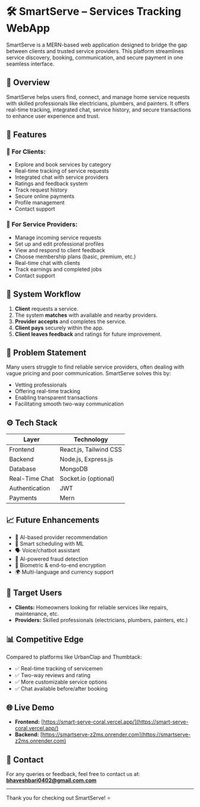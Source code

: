 # 🛠️ SmartServe – Services Tracking WebApp

SmartServe is a MERN-based web application designed to bridge the gap between clients and trusted service providers. This platform streamlines service discovery, booking, communication, and secure payment in one seamless interface.

## 📌 Overview

SmartServe helps users find, connect, and manage home service requests with skilled professionals like electricians, plumbers, and painters. It offers real-time tracking, integrated chat, service history, and secure transactions to enhance user experience and trust.

## 🚀 Features

### 🔹 For Clients:
- Explore and book services by category
- Real-time tracking of service requests
- Integrated chat with service providers
- Ratings and feedback system
- Track request history
- Secure online payments
- Profile management
- Contact support

### 🔹 For Service Providers:
- Manage incoming service requests
- Set up and edit professional profiles
- View and respond to client feedback
- Choose membership plans (basic, premium, etc.)
- Real-time chat with clients
- Track earnings and completed jobs
- Contact support

## 📲 System Workflow

1. **Client** requests a service.
2. The system **matches** with available and nearby providers.
3. **Provider accepts** and completes the service.
4. **Client pays** securely within the app.
5. **Client leaves feedback** and ratings for future improvement.

## 🧠 Problem Statement

Many users struggle to find reliable service providers, often dealing with vague pricing and poor communication. SmartServe solves this by:
- Vetting professionals
- Offering real-time tracking
- Enabling transparent transactions
- Facilitating smooth two-way communication

## ⚙️ Tech Stack

| Layer         | Technology         |
|---------------|--------------------|
| Frontend      | React.js, Tailwind CSS |
| Backend       | Node.js, Express.js |
| Database      | MongoDB            |
| Real-Time Chat| Socket.io (optional) |
| Authentication| JWT                |
| Payments      | Mern               |

## 📈 Future Enhancements

- 🔮 AI-based provider recommendation
- 🤖 Smart scheduling with ML
- 🗣️ Voice/chatbot assistant
- 🧾 AI-powered fraud detection
- 🔐 Biometric & end-to-end encryption
- 🌍 Multi-language and currency support

## 💼 Target Users

- **Clients:** Homeowners looking for reliable services like repairs, maintenance, etc.
- **Providers:** Skilled professionals (electricians, plumbers, painters, etc.)

## 📊 Competitive Edge

Compared to platforms like UrbanClap and Thumbtack:
- ✅ Real-time tracking of servicemen
- ✅ Two-way reviews and rating
- ✅ More customizable service options
- ✅ Chat available before/after booking


## 🌐 Live Demo

- **Frontend:** [https://smart-serve-coral.vercel.app/](https://smart-serve-coral.vercel.app/)
- **Backend:** [https://smartserve-z2ms.onrender.com](https://smartserve-z2ms.onrender.com)

## 📩 Contact

For any queries or feedback, feel free to contact us at:
**bhaveshbari0402@gmail.com.com** 

---

Thank you for checking out SmartServe! ⭐

